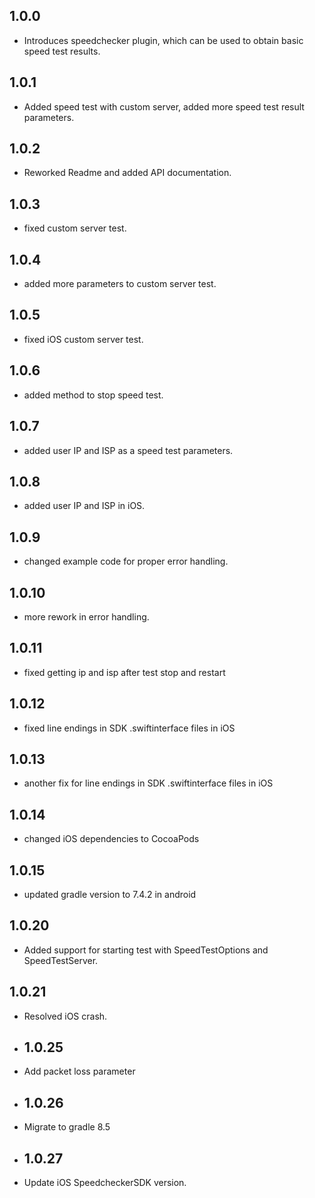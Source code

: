 ## 1.0.0
* Introduces speedchecker plugin, which can be used to obtain basic speed test results.
## 1.0.1
* Added speed test with custom server, added more speed test result parameters.
## 1.0.2
* Reworked Readme and added API documentation.
## 1.0.3
* fixed custom server test.
## 1.0.4
* added more parameters to custom server test.
## 1.0.5
* fixed iOS custom server test.
## 1.0.6
* added method to stop speed test.
## 1.0.7
* added user IP and ISP as a speed test parameters.
## 1.0.8
* added user IP and ISP in iOS.
## 1.0.9
* changed example code for proper error handling.
## 1.0.10
* more rework in error handling.
## 1.0.11
* fixed getting ip and isp after test stop and restart
## 1.0.12
* fixed line endings in SDK .swiftinterface files in iOS
## 1.0.13
* another fix for line endings in SDK .swiftinterface files in iOS
## 1.0.14
* changed iOS dependencies to CocoaPods
## 1.0.15
* updated gradle version to 7.4.2 in android
## 1.0.20
* Added support for starting test with SpeedTestOptions and SpeedTestServer.
## 1.0.21
* Resolved iOS crash.
* ## 1.0.25
* Add packet loss parameter
* ## 1.0.26
* Migrate to gradle 8.5
* ## 1.0.27
* Update iOS SpeedcheckerSDK version.

